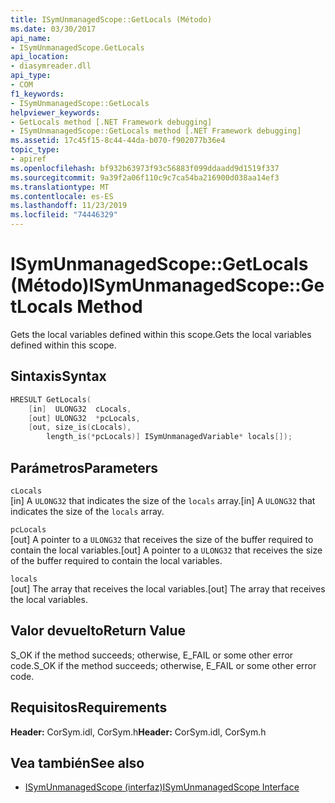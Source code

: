 ```yaml
---
title: ISymUnmanagedScope::GetLocals (Método)
ms.date: 03/30/2017
api_name:
- ISymUnmanagedScope.GetLocals
api_location:
- diasymreader.dll
api_type:
- COM
f1_keywords:
- ISymUnmanagedScope::GetLocals
helpviewer_keywords:
- GetLocals method [.NET Framework debugging]
- ISymUnmanagedScope::GetLocals method [.NET Framework debugging]
ms.assetid: 17c45f15-8c44-44da-b070-f902077b36e4
topic_type:
- apiref
ms.openlocfilehash: bf932b63973f93c56883f099ddaadd9d1519f337
ms.sourcegitcommit: 9a39f2a06f110c9c7ca54ba216900d038aa14ef3
ms.translationtype: MT
ms.contentlocale: es-ES
ms.lasthandoff: 11/23/2019
ms.locfileid: "74446329"
---
```

# <a name="isymunmanagedscopegetlocals-method"></a><span data-ttu-id="341f2-102">ISymUnmanagedScope::GetLocals (Método)</span><span class="sxs-lookup"><span data-stu-id="341f2-102">ISymUnmanagedScope::GetLocals Method</span></span>
<span data-ttu-id="341f2-103">Gets the local variables defined within this scope.</span><span class="sxs-lookup"><span data-stu-id="341f2-103">Gets the local variables defined within this scope.</span></span>  
  
## <a name="syntax"></a><span data-ttu-id="341f2-104">Sintaxis</span><span class="sxs-lookup"><span data-stu-id="341f2-104">Syntax</span></span>  
  
```cpp  
HRESULT GetLocals(  
    [in]  ULONG32  cLocals,  
    [out] ULONG32  *pcLocals,  
    [out, size_is(cLocals),  
        length_is(*pcLocals)] ISymUnmanagedVariable* locals[]);  
```  
  
## <a name="parameters"></a><span data-ttu-id="341f2-105">Parámetros</span><span class="sxs-lookup"><span data-stu-id="341f2-105">Parameters</span></span>  
 `cLocals`  
 <span data-ttu-id="341f2-106">[in] A `ULONG32` that indicates the size of the `locals` array.</span><span class="sxs-lookup"><span data-stu-id="341f2-106">[in] A `ULONG32` that indicates the size of the `locals` array.</span></span>  
  
 `pcLocals`  
 <span data-ttu-id="341f2-107">[out] A pointer to a `ULONG32` that receives the size of the buffer required to contain the local variables.</span><span class="sxs-lookup"><span data-stu-id="341f2-107">[out] A pointer to a `ULONG32` that receives the size of the buffer required to contain the local variables.</span></span>  
  
 `locals`  
 <span data-ttu-id="341f2-108">[out] The array that receives the local variables.</span><span class="sxs-lookup"><span data-stu-id="341f2-108">[out] The array that receives the local variables.</span></span>  
  
## <a name="return-value"></a><span data-ttu-id="341f2-109">Valor devuelto</span><span class="sxs-lookup"><span data-stu-id="341f2-109">Return Value</span></span>  
 <span data-ttu-id="341f2-110">S_OK if the method succeeds; otherwise, E_FAIL or some other error code.</span><span class="sxs-lookup"><span data-stu-id="341f2-110">S_OK if the method succeeds; otherwise, E_FAIL or some other error code.</span></span>  
  
## <a name="requirements"></a><span data-ttu-id="341f2-111">Requisitos</span><span class="sxs-lookup"><span data-stu-id="341f2-111">Requirements</span></span>  
 <span data-ttu-id="341f2-112">**Header:** CorSym.idl, CorSym.h</span><span class="sxs-lookup"><span data-stu-id="341f2-112">**Header:** CorSym.idl, CorSym.h</span></span>  
  
## <a name="see-also"></a><span data-ttu-id="341f2-113">Vea también</span><span class="sxs-lookup"><span data-stu-id="341f2-113">See also</span></span>

- [<span data-ttu-id="341f2-114">ISymUnmanagedScope (interfaz)</span><span class="sxs-lookup"><span data-stu-id="341f2-114">ISymUnmanagedScope Interface</span></span>](../../../../docs/framework/unmanaged-api/diagnostics/isymunmanagedscope-interface.md)
